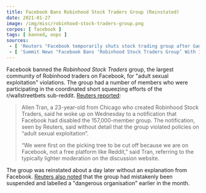 ```yaml
---
title: Facebook Bans Robinhood Stock Traders Group (Reinstated)
date: 2021-01-27
image: /img/misc/robinhood-stock-traders-group.png
corpos: [ facebook ]
tags: [ banned, oops ]
sources:
 - [ 'Reuters "Facebook temporarily shuts stock trading group after GameStop frenzy" by Paresh Dave (28 Jan 2021)', 'archive.is/ql5PB' ]
 - [ 'Summit News "Facebook Bans ‘Robinhood Stock Traders Group’ With 157,000 Members" by Paul Joseph Watson (29 Jan 2021)', 'archive.is/ql5PB' ]
---
```


Facebook banned the _Robinhood Stock Traders_ group, the largest
community of Robinhood traders on Facebook, for "adult sexual exploitation"
violations. The group had a number of members who were participating in the
coordinated short squeezing efforts of the r/wallstreetbets sub-reddit.
[Reuters reported](https://archive.is/ql5PB#selection-383.0-395.132):

> Allen Tran, a 23-year-old from Chicago who created Robinhood Stock Traders,
> said he woke up on Wednesday to a notification that Facebook had disabled the
> 157,000-member group. The notification, seen by Reuters, said without detail
> that the group violated policies on “adult sexual exploitation”.
>
> “We were first on the picking tree to be cut off because we are on Facebook,
> not a free platform like Reddit,” said Tran, referring to the typically
> lighter moderation on the discussion website.

The group was reinstated about a day later without an explanation from
Facebook. [Reuters also
noted](https://archive.is/ql5PB#selection-415.0-415.213) that the group had
mistakenly been suspended and labelled a "dangerous organisation" earlier in
the month.
